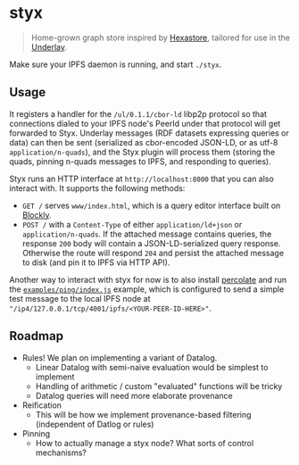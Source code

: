 # styx

> Home-grown graph store inspired by [Hexastore](https://dl.acm.org/citation.cfm?id=1453965), tailored for use in the [Underlay](https://underlay.mit.edu).

Make sure your IPFS daemon is running, and start `./styx`.

## Usage

It registers a handler for the `/ul/0.1.1/cbor-ld` libp2p protocol so that connections dialed to your IPFS node's PeerId under that protocol will get forwarded to Styx. Underlay messages (RDF datasets expressing queries or data) can then be sent (serialized as cbor-encoded JSON-LD, or as utf-8 `application/n-quads`), and the Styx plugin will process them (storing the quads, pinning n-quads messages to IPFS, and responding to queries).

Styx runs an HTTP interface at `http://localhost:8000` that you can also interact with. It supports the following methods:
- `GET /` serves `www/index.html`, which is a query editor interface built on [Blockly](https://developers.google.com/blockly/).
- `POST /` with a `Content-Type` of either `application/ld+json` or `application/n-quads`. If the attached message contains queries, the response `200` body will contain a JSON-LD-serialized query response. Otherwise the route will respond `204` and persist the attached message to disk (and pin it to IPFS via HTTP API).

Another way to interact with styx for now is to also install [percolate](https://github.com/underlay/percolate) and run the [`examples/ping/index.js`](https://github.com/underlay/percolate/tree/master/examples/ping) example, which is configured to send a simple test message to the local IPFS node at `"/ip4/127.0.0.1/tcp/4001/ipfs/<YOUR-PEER-ID-HERE>"`.

## Roadmap

- Rules! We plan on implementing a variant of Datalog.
  - Linear Datalog with semi-naive evaluation would be simplest to implement
  - Handling of arithmetic / custom "evaluated" functions will be tricky
  - Datalog queries will need more elaborate provenance
- Reification
  - This will be how we implement provenance-based filtering (independent of Datlog or rules)
- Pinning
  - How to actually manage a styx node? What sorts of control mechanisms?
